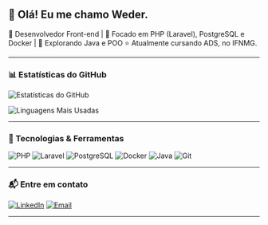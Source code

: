 ## 👋 Olá! Eu me chamo Weder.

🎯 Desenvolvedor Front-end | 📌 Focado em PHP (Laravel), PostgreSQL e Docker | 🚀 Explorando Java e POO
⭐️ Atualmente cursando ADS, no IFNMG.

---

### 📊 Estatísticas do GitHub

![Estatísticas do GitHub](https://github-readme-stats.vercel.app/api?username=ohachii&show_icons=true&theme=radical)

![Linguagens Mais Usadas](https://github-readme-stats.vercel.app/api/top-langs/?username=ohachii&layout=compact&theme=radical)

---

### 🚀 Tecnologias & Ferramentas

![PHP](https://img.shields.io/badge/PHP-777BB4?style=for-the-badge&logo=php&logoColor=white)
![Laravel](https://img.shields.io/badge/Laravel-FF2D20?style=for-the-badge&logo=laravel&logoColor=white)
![PostgreSQL](https://img.shields.io/badge/PostgreSQL-316192?style=for-the-badge&logo=postgresql&logoColor=white)
![Docker](https://img.shields.io/badge/Docker-2496ED?style=for-the-badge&logo=docker&logoColor=white)
![Java](https://img.shields.io/badge/Java-ED8B00?style=for-the-badge&logo=java&logoColor=white)
![Git](https://img.shields.io/badge/Git-F05032?style=for-the-badge&logo=git&logoColor=white)

---

### 📬 Entre em contato

[![LinkedIn](https://img.shields.io/badge/LinkedIn-0A66C2?style=for-the-badge&logo=linkedin&logoColor=white)](https://www.linkedin.com/in/weder-santos-pessoa-2b0a45246/)
[![Email](https://img.shields.io/badge/Email-D14836?style=for-the-badge&logo=gmail&logoColor=white)](mailto:wederpessoa202@gmail.com)

---

